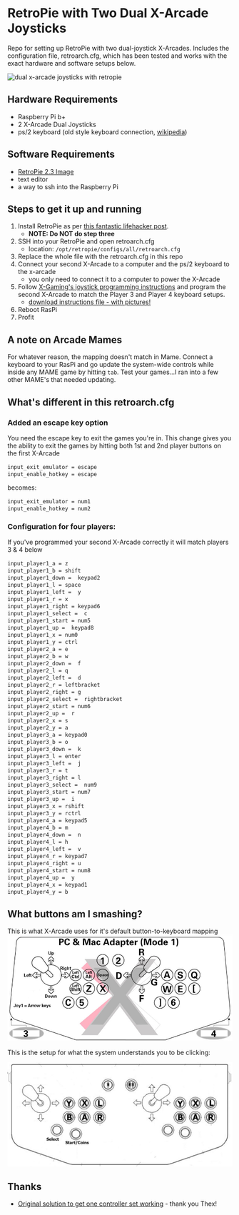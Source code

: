 RetroPie with Two Dual X-Arcade Joysticks
============================

Repo for setting up RetroPie with two dual-joystick X-Arcades. Includes the configuration file, retroarch.cfg, which has been tested and works with the exact hardware and software setups below.

![dual x-arcade joysticks with retropie](https://lh6.googleusercontent.com/-UlA9zcX3DnE/VIUVWvWiPQI/AAAAAAAAR-I/4orqj65ZltQ/s288/20141207_153815.jpg)

## Hardware Requirements

* Raspberry Pi b+
* 2 X-Arcade Dual Joysticks
* ps/2 keyboard (old style keyboard connection, [wikipedia](http://en.wikipedia.org/wiki/PS/2_port))

## Software Requirements

* [RetroPie 2.3 Image](http://blog.petrockblock.com/download/retropie-project-image/)
* text editor
* a way to ssh into the Raspberry Pi

## Steps to get it up and running

1. Install RetroPie as per [this fantastic lifehacker post](http://lifehacker.com/how-to-turn-your-raspberry-pi-into-a-retro-game-console-498561192).
    * **NOTE: Do NOT do step three**
2. SSH into your RetroPie and open retroarch.cfg
    * location: `/opt/retropie/configs/all/retroarch.cfg`
3. Replace the whole file with the retroarch.cfg in this repo
4. Connect your second X-Arcade to a computer and the ps/2 keyboard to the x-arcade
    * you only need to connect it to a computer to power the X-Arcade
5. Follow [X-Gaming's joystick programming instructions](http://www.xgaming.com/support/questions/15/X-Arcade%E2%84%A2+Programming+Guide) and program the second X-Arcade to match the Player 3 and Player 4 keyboard setups.
    * [download instructions file - with pictures!](x-arcade-programming-instructions-with-button-layout.jpg)
6. Reboot RasPi
7. Profit

## A note on Arcade Mames

For whatever reason, the mapping doesn't match in Mame. Connect a keyboard to your RasPi and go update the system-wide controls while inside any MAME game by hitting `tab`. Test your games...I ran into a few other MAME's that needed updating.

## What's different in this retroarch.cfg

### Added an escape key option

You need the escape key to exit the games you're in. This change gives you the ability to exit the games by hitting both 1st and 2nd player buttons on the first X-Arcade

```
input_exit_emulator = escape
input_enable_hotkey = escape
```
becomes:
```
input_exit_emulator = num1
input_enable_hotkey = num2
```


### Configuration for four players:

If you've programmed your second X-Arcade correctly it will match players 3 & 4 below

```
input_player1_a = z
input_player1_b = shift
input_player1_down =  keypad2
input_player1_l = space
input_player1_left =  y
input_player1_r = x
input_player1_right = keypad6
input_player1_select =  c
input_player1_start = num5
input_player1_up =  keypad8
input_player1_x = num0
input_player1_y = ctrl
input_player2_a = e
input_player2_b = w
input_player2_down =  f
input_player2_l = q
input_player2_left =  d
input_player2_r = leftbracket
input_player2_right = g
input_player2_select =  rightbracket
input_player2_start = num6
input_player2_up =  r
input_player2_x = s
input_player2_y = a
input_player3_a = keypad0
input_player3_b = o
input_player3_down =  k
input_player3_l = enter
input_player3_left =  j
input_player3_r = t
input_player3_right = l
input_player3_select =  num9
input_player3_start = num7
input_player3_up =  i
input_player3_x = rshift
input_player3_y = rctrl
input_player4_a = keypad5
input_player4_b = m
input_player4_down =  n
input_player4_l = h
input_player4_left =  v
input_player4_r = keypad7
input_player4_right = u
input_player4_start = num8
input_player4_up =  y
input_player4_x = keypad1
input_player4_y = b
```

## What buttons am I smashing?

This is what X-Arcade uses for it's default button-to-keyboard mapping
![x-arcade default buttons](x-arcade-default-keyboard-mapping.jpg)

This is the setup for what the system understands you to be clicking:

![x-arcade actual buttons](x-arcade-buttons-the-goal.jpg)

## Thanks

* [Original solution to get one controller set working](http://blog.petrockblock.com/forums/topic/x-arcade-dual-joystick-setup-issues/) - thank you Thex!
